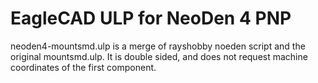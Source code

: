 # EagleCAD ULP for NeoDen 4 PNP

neoden4-mountsmd.ulp is a merge of rayshobby noeden script and the original mountsmd.ulp.  It is double sided, and does not request machine coordinates of the first component.



